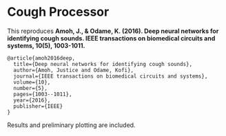 # Cough Processor


This reproduces **Amoh, J., & Odame, K. (2016). Deep neural networks for identifying cough sounds. IEEE transactions on biomedical circuits and systems, 10(5), 1003-1011.**

```
@article{amoh2016deep,
  title={Deep neural networks for identifying cough sounds},
  author={Amoh, Justice and Odame, Kofi},
  journal={IEEE transactions on biomedical circuits and systems},
  volume={10},
  number={5},
  pages={1003--1011},
  year={2016},
  publisher={IEEE}
}
```

Results and preliminary plotting are included.